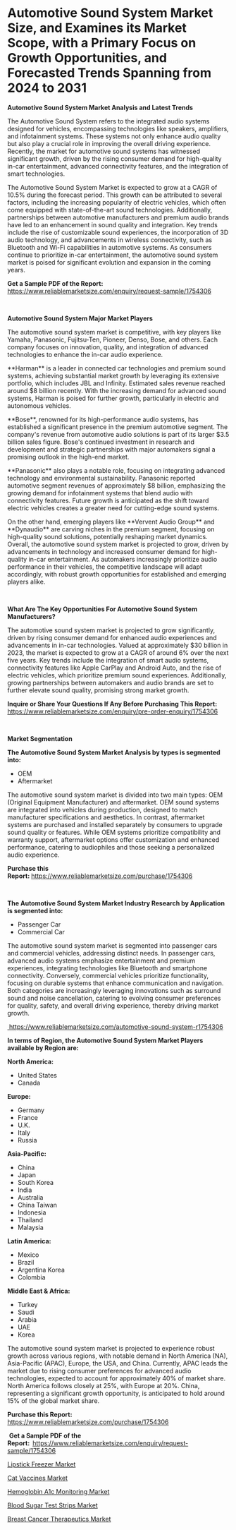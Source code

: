 <p><h1>Automotive Sound System Market Size, and Examines its Market Scope, with a Primary Focus on Growth Opportunities, and Forecasted Trends Spanning from 2024 to 2031</h1></p><p><strong>Automotive Sound System Market Analysis and Latest Trends</strong></p>
<p><p>The Automotive Sound System refers to the integrated audio systems designed for vehicles, encompassing technologies like speakers, amplifiers, and infotainment systems. These systems not only enhance audio quality but also play a crucial role in improving the overall driving experience. Recently, the market for automotive sound systems has witnessed significant growth, driven by the rising consumer demand for high-quality in-car entertainment, advanced connectivity features, and the integration of smart technologies.</p><p>The Automotive Sound System Market is expected to grow at a CAGR of 10.5% during the forecast period. This growth can be attributed to several factors, including the increasing popularity of electric vehicles, which often come equipped with state-of-the-art sound technologies. Additionally, partnerships between automotive manufacturers and premium audio brands have led to an enhancement in sound quality and integration. Key trends include the rise of customizable sound experiences, the incorporation of 3D audio technology, and advancements in wireless connectivity, such as Bluetooth and Wi-Fi capabilities in automotive systems. As consumers continue to prioritize in-car entertainment, the automotive sound system market is poised for significant evolution and expansion in the coming years.</p></p>
<p><strong>Get a Sample PDF of the Report:&nbsp;</strong> <a href="https://www.reliablemarketsize.com/enquiry/request-sample/1754306?utm_campaign=1591&utm_medium=2&utm_source=Github&utm_content=ia&utm_term=02112024&utm_id=automotive-sound-system">https://www.reliablemarketsize.com/enquiry/request-sample/1754306</a></p>
<p>&nbsp;</p>
<p><strong>Automotive Sound System Major Market Players</strong></p>
<p><p>The automotive sound system market is competitive, with key players like Yamaha, Panasonic, Fujitsu-Ten, Pioneer, Denso, Bose, and others. Each company focuses on innovation, quality, and integration of advanced technologies to enhance the in-car audio experience.</p><p>**Harman** is a leader in connected car technologies and premium sound systems, achieving substantial market growth by leveraging its extensive portfolio, which includes JBL and Infinity. Estimated sales revenue reached around $8 billion recently. With the increasing demand for advanced sound systems, Harman is poised for further growth, particularly in electric and autonomous vehicles.</p><p>**Bose**, renowned for its high-performance audio systems, has established a significant presence in the premium automotive segment. The company's revenue from automotive audio solutions is part of its larger $3.5 billion sales figure. Bose's continued investment in research and development and strategic partnerships with major automakers signal a promising outlook in the high-end market.</p><p>**Panasonic** also plays a notable role, focusing on integrating advanced technology and environmental sustainability. Panasonic reported automotive segment revenues of approximately $8 billion, emphasizing the growing demand for infotainment systems that blend audio with connectivity features. Future growth is anticipated as the shift toward electric vehicles creates a greater need for cutting-edge sound systems.</p><p>On the other hand, emerging players like **Vervent Audio Group** and **Dynaudio** are carving niches in the premium segment, focusing on high-quality sound solutions, potentially reshaping market dynamics. Overall, the automotive sound system market is projected to grow, driven by advancements in technology and increased consumer demand for high-quality in-car entertainment. As automakers increasingly prioritize audio performance in their vehicles, the competitive landscape will adapt accordingly, with robust growth opportunities for established and emerging players alike.</p></p>
<p>&nbsp;</p>
<p><strong>What Are The Key Opportunities For Automotive Sound System Manufacturers?</strong></p>
<p><p>The automotive sound system market is projected to grow significantly, driven by rising consumer demand for enhanced audio experiences and advancements in in-car technologies. Valued at approximately $30 billion in 2023, the market is expected to grow at a CAGR of around 6% over the next five years. Key trends include the integration of smart audio systems, connectivity features like Apple CarPlay and Android Auto, and the rise of electric vehicles, which prioritize premium sound experiences. Additionally, growing partnerships between automakers and audio brands are set to further elevate sound quality, promising strong market growth.</p></p>
<p><strong>Inquire or Share Your Questions If Any Before Purchasing This Report:</strong> <a href="https://www.reliablemarketsize.com/enquiry/pre-order-enquiry/1754306?utm_campaign=1591&utm_medium=2&utm_source=Github&utm_content=ia&utm_term=02112024&utm_id=automotive-sound-system">https://www.reliablemarketsize.com/enquiry/pre-order-enquiry/1754306</a></p>
<p>&nbsp;</p>
<p><strong>Market Segmentation</strong></p>
<p><strong>The Automotive Sound System Market Analysis by types is segmented into:</strong></p>
<p><ul><li>OEM</li><li>Aftermarket</li></ul></p>
<p><p>The automotive sound system market is divided into two main types: OEM (Original Equipment Manufacturer) and aftermarket. OEM sound systems are integrated into vehicles during production, designed to match manufacturer specifications and aesthetics. In contrast, aftermarket systems are purchased and installed separately by consumers to upgrade sound quality or features. While OEM systems prioritize compatibility and warranty support, aftermarket options offer customization and enhanced performance, catering to audiophiles and those seeking a personalized audio experience.</p></p>
<p><strong>Purchase this Report:&nbsp;</strong><a href="https://www.reliablemarketsize.com/purchase/1754306?utm_campaign=1591&utm_medium=2&utm_source=Github&utm_content=ia&utm_term=02112024&utm_id=automotive-sound-system">https://www.reliablemarketsize.com/purchase/1754306</a></p>
<p>&nbsp;</p>
<p><strong>The Automotive Sound System Market Industry Research by Application is segmented into:</strong></p>
<p><ul><li>Passenger Car</li><li>Commercial Car</li></ul></p>
<p><p>The automotive sound system market is segmented into passenger cars and commercial vehicles, addressing distinct needs. In passenger cars, advanced audio systems emphasize entertainment and premium experiences, integrating technologies like Bluetooth and smartphone connectivity. Conversely, commercial vehicles prioritize functionality, focusing on durable systems that enhance communication and navigation. Both categories are increasingly leveraging innovations such as surround sound and noise cancellation, catering to evolving consumer preferences for quality, safety, and overall driving experience, thereby driving market growth.</p></p>
<p><a href="https://www.reliablemarketsize.com/automotive-sound-system-r1754306?utm_campaign=1591&utm_medium=2&utm_source=Github&utm_content=ia&utm_term=02112024&utm_id=automotive-sound-system">&nbsp;https://www.reliablemarketsize.com/automotive-sound-system-r1754306</a></p>
<p><strong>In terms of Region, the Automotive Sound System Market Players available by Region are:</strong></p>
<p>
    <p> <strong> North America: </strong>
        <ul>
            <li>United States</li>
            <li>Canada</li>
        </ul>
        </p> 
    <p> <strong> Europe: </strong>
        <ul>
            <li>Germany</li>
            <li>France</li>
            <li>U.K.</li>
            <li>Italy</li>
            <li>Russia</li>
        </ul>
        </p> 
    <p> <strong> Asia-Pacific: </strong>
        <ul>
            <li>China</li>
            <li>Japan</li>
            <li>South Korea</li>
            <li>India</li>
            <li>Australia</li>
            <li>China Taiwan</li>
            <li>Indonesia</li>
            <li>Thailand</li>
            <li>Malaysia</li>
        </ul>
        </p> 
    <p> <strong> Latin America: </strong>
        <ul>
            <li>Mexico</li>
            <li>Brazil</li>
            <li>Argentina Korea</li>
            <li>Colombia</li>
        </ul>
        </p> 
    <p> <strong> Middle East & Africa: </strong>
        <ul>
            <li>Turkey</li>
            <li>Saudi</li>
            <li>Arabia</li>
            <li>UAE</li>
            <li>Korea</li>
        </ul>
    </p>
    </p>
<p><p>The automotive sound system market is projected to experience robust growth across various regions, with notable demand in North America (NA), Asia-Pacific (APAC), Europe, the USA, and China. Currently, APAC leads the market due to rising consumer preferences for advanced audio technologies, expected to account for approximately 40% of market share. North America follows closely at 25%, with Europe at 20%. China, representing a significant growth opportunity, is anticipated to hold around 15% of the global market share.</p></p>
<p><strong>Purchase this Report: </strong><a href="https://www.reliablemarketsize.com/purchase/1754306?utm_campaign=1591&utm_medium=2&utm_source=Github&utm_content=ia&utm_term=02112024&utm_id=automotive-sound-system">https://www.reliablemarketsize.com/purchase/1754306</a></p>
<p>&nbsp;<strong>Get a Sample PDF of the Report:&nbsp;&nbsp;</strong><a href="https://www.reliablemarketsize.com/enquiry/request-sample/1754306?utm_campaign=1591&utm_medium=2&utm_source=Github&utm_content=ia&utm_term=02112024&utm_id=automotive-sound-system">https://www.reliablemarketsize.com/enquiry/request-sample/1754306</a></p>
<p><strong></strong></p>
<p><p><a href="https://issuu.com/reportprime-2/docs/lipstick-freezer-market-size-2030.p_1e4131264700f9?utm_campaign=1591&utm_medium=2&utm_source=Github&utm_content=ia&utm_term=02112024&utm_id=automotive-sound-system">Lipstick Freezer Market</a></p><p><a href="https://www.linkedin.com/pulse/global-cat-vaccines-market-size-trends-analysis-regional-atdfe?utm_campaign=1591&utm_medium=2&utm_source=Github&utm_content=ia&utm_term=02112024&utm_id=automotive-sound-system">Cat Vaccines Market</a></p><p><a href="https://www.linkedin.com/pulse/global-hemoglobin-a1c-monitoring-market-forecast-2024-2031-7wdje?utm_campaign=1591&utm_medium=2&utm_source=Github&utm_content=ia&utm_term=02112024&utm_id=automotive-sound-system">Hemoglobin A1c Monitoring Market</a></p><p><a href="https://www.linkedin.com/pulse/blood-sugar-test-strips-market-navigating-challenges-unlocking-dcoue?utm_campaign=1591&utm_medium=2&utm_source=Github&utm_content=ia&utm_term=02112024&utm_id=automotive-sound-system">Blood Sugar Test Strips Market</a></p><p><a href="https://www.linkedin.com/pulse/breast-cancer-therapeutics-market-global-insights-regional-sq0le?utm_campaign=1591&utm_medium=2&utm_source=Github&utm_content=ia&utm_term=02112024&utm_id=automotive-sound-system">Breast Cancer Therapeutics Market</a></p></p>